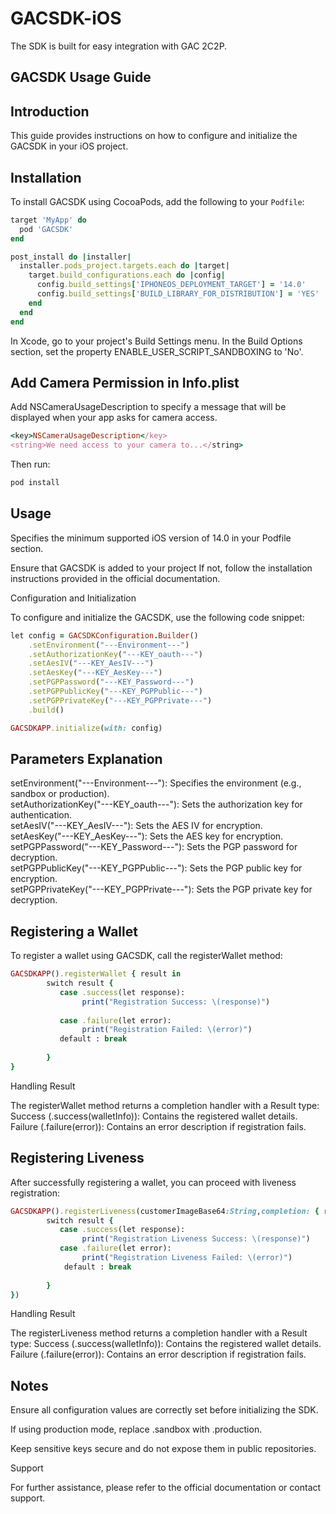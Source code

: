 # GACSDK-iOS
The SDK is built for easy integration with GAC 2C2P.

## GACSDK Usage Guide  

## Introduction  
This guide provides instructions on how to configure and initialize the GACSDK in your iOS project.  

## Installation  

To install GACSDK using CocoaPods, add the following to your `Podfile`:  
```ruby
target 'MyApp' do
  pod 'GACSDK'
end

post_install do |installer|
  installer.pods_project.targets.each do |target|
    target.build_configurations.each do |config|
      config.build_settings['IPHONEOS_DEPLOYMENT_TARGET'] = '14.0'
      config.build_settings['BUILD_LIBRARY_FOR_DISTRIBUTION'] = 'YES'
    end
  end
end

```

In Xcode, go to your project's Build Settings menu. In the Build Options section, set the property ENABLE_USER_SCRIPT_SANDBOXING to 'No'.

## Add Camera Permission in Info.plist

Add NSCameraUsageDescription to specify a message that will be displayed when your app asks for camera access.
```ruby
<key>NSCameraUsageDescription</key>
<string>We need access to your camera to...</string>
```

Then run:
```ruby
pod install
```

## Usage
Specifies the minimum supported iOS version of 14.0 in your Podfile section.

Ensure that GACSDK is added to your project If not, follow the installation instructions provided in the official documentation.

Configuration and Initialization

To configure and initialize the GACSDK, use the following code snippet:
```ruby
let config = GACSDKConfiguration.Builder()
    .setEnvironment("---Environment---")
    .setAuthorizationKey("---KEY_oauth---")
    .setAesIV("---KEY_AesIV---")
    .setAesKey("---KEY_AesKey---")
    .setPGPPassword("---KEY_Password---")
    .setPGPPublicKey("---KEY_PGPPublic---")
    .setPGPPrivateKey("---KEY_PGPPrivate---")
    .build()

GACSDKAPP.initialize(with: config)
```
## Parameters Explanation

setEnvironment("---Environment---"): Specifies the environment (e.g., sandbox or production).<br/>
setAuthorizationKey("---KEY_oauth---"): Sets the authorization key for authentication.<br/>
setAesIV("---KEY_AesIV---"): Sets the AES IV for encryption.<br/>
setAesKey("---KEY_AesKey---"): Sets the AES key for encryption.<br/>
setPGPPassword("---KEY_Password---"): Sets the PGP password for decryption.<br/>
setPGPPublicKey("---KEY_PGPPublic---"): Sets the PGP public key for encryption.<br/>
setPGPPrivateKey("---KEY_PGPPrivate---"): Sets the PGP private key for decryption.<br/>


## Registering a Wallet

To register a wallet using GACSDK, call the registerWallet method:
```ruby
GACSDKAPP().registerWallet { result in
        switch result {
           case .success(let response):
                print("Registration Success: \(response)")
              
           case .failure(let error):
                print("Registration Failed: \(error)")
           default : break
                
        }
}
```

Handling Result

The registerWallet method returns a completion handler with a Result type:
Success (.success(walletInfo)): Contains the registered wallet details.
Failure (.failure(error)): Contains an error description if registration fails.


## Registering Liveness

After successfully registering a wallet, you can proceed with liveness registration:
```ruby
GACSDKAPP().registerLiveness(customerImageBase64:String,completion: { result  in
        switch result {
           case .success(let response):
                print("Registration Liveness Success: \(response)")
           case .failure(let error):
                print("Registration Liveness Failed: \(error)")
            default : break
                
        }
})
```


Handling Result

The registerLiveness method returns a completion handler with a Result type:
Success (.success(walletInfo)): Contains the registered wallet details.
Failure (.failure(error)): Contains an error description if registration fails.

## Notes

Ensure all configuration values are correctly set before initializing the SDK.

If using production mode, replace .sandbox with .production.

Keep sensitive keys secure and do not expose them in public repositories.

Support

For further assistance, please refer to the official documentation or contact support.
